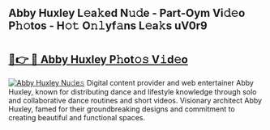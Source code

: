 ## Abby Huxley L𝚎a𝚔ed N𝚞𝚍e - Part-Oym Vi𝚍𝚎o P𝚑𝚘tos - H𝚘𝚝 O𝚗𝚕yf𝚊ns L𝚎a𝚔s uV0r9

# <h2><a href="http://kf5jeu.oniu.top/?m=Abby+Huxley">🔗👉 🔴 Abby Huxley P𝚑ot𝚘𝚜 V𝚒d𝚎o</a></h2>

[![Abby Huxley Nu𝚍e𝚜](https://i.imgur.com/0qMVB7G.gif)](http://kf5jeu.oniu.top/?m=Abby+Huxley)
Digital content provider and web entertainer Abby Huxley, known for distributing dance and lifestyle knowledge through solo and collaborative dance routines and short videos. Visionary architect Abby Huxley, famed for their groundbreaking designs and commitment to creating beautiful and functional spaces.  

